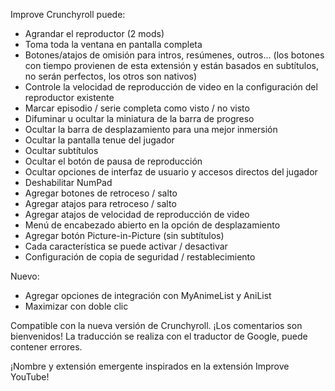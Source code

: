 Improve Crunchyroll puede:
 - Agrandar el reproductor (2 mods)
 - Toma toda la ventana en pantalla completa
 - Botones/atajos de omisión para intros, resúmenes, outros... (los botones con tiempo provienen de esta extensión y están basados en subtítulos, no serán perfectos, los otros son nativos)
 - Controle la velocidad de reproducción de video en la configuración del reproductor existente
 - Marcar episodio / serie completa como visto / no visto
 - Difuminar u ocultar la miniatura de la barra de progreso
 - Ocultar la barra de desplazamiento para una mejor inmersión
 - Ocultar la pantalla tenue del jugador
 - Ocultar subtítulos
 - Ocultar el botón de pausa de reproducción
 - Ocultar opciones de interfaz de usuario y accesos directos del jugador
 - Deshabilitar NumPad
 - Agregar botones de retroceso / salto
 - Agregar atajos para retroceso / salto
 - Agregar atajos de velocidad de reproducción de video
 - Menú de encabezado abierto en la opción de desplazamiento
 - Agregar botón Picture-in-Picture (sin subtítulos)
 - Cada característica se puede activar / desactivar
 - Configuración de copia de seguridad / restablecimiento

Nuevo:
 - Agregar opciones de integración con MyAnimeList y AniList
 - Maximizar con doble clic

Compatible con la nueva versión de Crunchyroll.
¡Los comentarios son bienvenidos!
La traducción se realiza con el traductor de Google, puede contener errores.

¡Nombre y extensión emergente inspirados en la extensión Improve YouTube!
